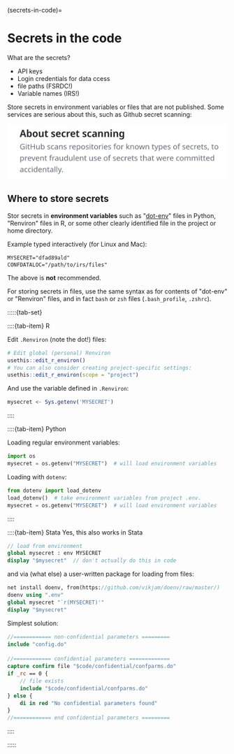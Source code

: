 (secrets-in-code)=
# Secrets in the code
What are the secrets?
- API keys
- Login credentials for data ccess
- file paths (FSRDC!)
- Variable names (IRS!)

Store secrets in environment variables or files that are not published. Some services are serious about this, such as Github secret scanning:

![github_secrets](images/github-secret-scanning.png)

## Where to store secrets
Stor secrets in **environment variables** such as "[dot-env](https://pypi.org/project/python-dotenv/)" files in Python, "Renviron" files in R, or some other clearly identified file in the project or home directory. 

Example typed interactively (for Linux and Mac):

```plaintext
MYSECRET="dfad89ald"
CONFDATALOC="/path/to/irs/files"
```

The above is **not** recommended.

For storing secrets in files, use the same syntax as for contents of "dot-env" or "Renviron" files, and in fact `bash` or `zsh` files (`.bash_profile`, `.zshrc`).

:::::{tab-set}

::::{tab-item} R

Edit `.Renviron` (note the dot!) files:

```R
# Edit global (personal) Renviron
usethis::edit_r_environ()
# You can also consider creating project-specific settings:
usethis::edit_r_environ(scope = "project")
```

And use the variable defined in `.Renviron`:

```R
mysecret <- Sys.getenv('MYSECRET')
```

::::

::::{tab-item} Python

Loading regular environment variables:

```python
import os
mysecret = os.getenv("MYSECRET")  # will load environment variables
```

Loading with `dotenv`:
```python
from dotenv import load_dotenv
load_dotenv()  # take environment variables from project .env.
mysecret = os.getenv("MYSECRET")  # will load environment variables
```

::::

::::{tab-item} Stata
Yes, this also works in Stata

```stata
// load from environment
global mysecret : env MYSECRET
display "$mysecret"  // don't actually do this in code
```

and via (what else) a user-written package for loading from files:

```stata
net install doenv, from(https://github.com/vikjam/doenv/raw/master/) 
doenv using ".env"
global mysecret "`r(MYSECRET)'"
display "$mysecret"
```

Simplest solution:

```stata
//============ non-confidential parameters =========
include "config.do"

//============ confidential parameters =============
capture confirm file "$code/confidential/confparms.do"
if _rc == 0 {
    // file exists
    include "$code/confidential/confparms.do"
} else {
    di in red "No confidential parameters found"
}
//============ end confidential parameters =========
```
::::

:::::

